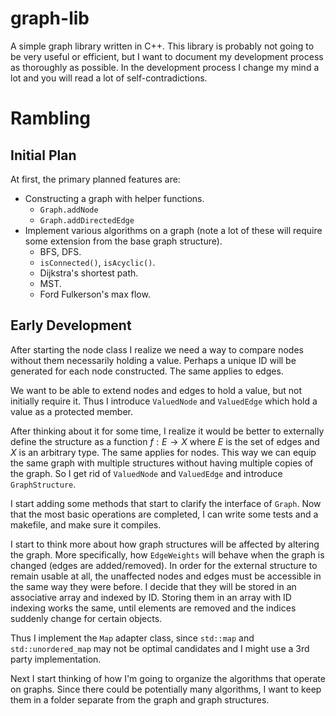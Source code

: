 # graph-lib

A simple graph library written in C++. This library is probably not going to be very useful or efficient, but I want to document my development process as thoroughly as possible. In the development process I change my mind a lot and you will read a lot of self-contradictions.

# Rambling

## Initial Plan

At first, the primary planned features are:

- Constructing a graph with helper functions.
    - ``Graph.addNode``
    - ``Graph.addDirectedEdge``
- Implement various algorithms on a graph (note a lot of these will require some extension from the base graph structure).
    - BFS, DFS.
    - ``isConnected()``, ``isAcyclic()``.
    - Dijkstra's shortest path.
    - MST.
    - Ford Fulkerson's max flow.

## Early Development

After starting the node class I realize we need a way to compare nodes without them necessarily holding a value. Perhaps a unique ID will be generated for each node constructed. The same applies to edges.

We want to be able to extend nodes and edges to hold a value, but not initially require it. Thus I introduce ``ValuedNode`` and ``ValuedEdge`` which hold a value as a protected member.

After thinking about it for some time, I realize it would be better to externally define the structure as a function $f: E \to X$ where $E$ is the set of edges and $X$ is an arbitrary type. The same applies for nodes. This way we can equip the same graph with multiple structures without having multiple copies of the graph. So I get rid of ``ValuedNode`` and ``ValuedEdge`` and introduce ``GraphStructure``.

I start adding some methods that start to clarify the interface of ``Graph``. Now that the most basic operations are completed, I can write some tests and a makefile, and make sure it compiles.

I start to think more about how graph structures will be affected by altering the graph. More specifically, how ``EdgeWeights`` will behave when the graph is changed (edges are added/removed). In order for the external structure to remain usable at all, the unaffected nodes and edges must be accessible in the same way they were before. I decide that they will be stored in an associative array and indexed by ID. Storing them in an array with ID indexing works the same, until elements are removed and the indices suddenly change for certain objects.

Thus I implement the ``Map`` adapter class, since ``std::map`` and ``std::unordered_map`` may not be optimal candidates and I might use a 3rd party implementation.

Next I start thinking of how I'm going to organize the algorithms that operate on graphs. Since there could be potentially many algorithms, I want to keep them in a folder separate from the graph and graph structures.
